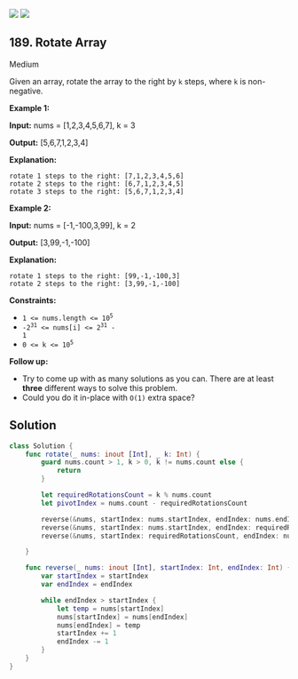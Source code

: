 [![](https://img.shields.io/github/stars/LeetCode-in-Swift/LeetCode-in-Swift?label=Stars&style=flat-square)](https://github.com/LeetCode-in-Swift/LeetCode-in-Swift)
[![](https://img.shields.io/github/forks/LeetCode-in-Swift/LeetCode-in-Swift?label=Fork%20me%20on%20GitHub%20&style=flat-square)](https://github.com/LeetCode-in-Swift/LeetCode-in-Swift/fork)

## 189\. Rotate Array

Medium

Given an array, rotate the array to the right by `k` steps, where `k` is non-negative.

**Example 1:**

**Input:** nums = [1,2,3,4,5,6,7], k = 3

**Output:** [5,6,7,1,2,3,4]

**Explanation:**

    rotate 1 steps to the right: [7,1,2,3,4,5,6]
    rotate 2 steps to the right: [6,7,1,2,3,4,5]
    rotate 3 steps to the right: [5,6,7,1,2,3,4] 

**Example 2:**

**Input:** nums = [-1,-100,3,99], k = 2

**Output:** [3,99,-1,-100]

**Explanation:**

    rotate 1 steps to the right: [99,-1,-100,3]
    rotate 2 steps to the right: [3,99,-1,-100] 

**Constraints:**

*   <code>1 <= nums.length <= 10<sup>5</sup></code>
*   <code>-2<sup>31</sup> <= nums[i] <= 2<sup>31</sup> - 1</code>
*   <code>0 <= k <= 10<sup>5</sup></code>

**Follow up:**

*   Try to come up with as many solutions as you can. There are at least **three** different ways to solve this problem.
*   Could you do it in-place with `O(1)` extra space?

## Solution

```swift
class Solution {
    func rotate(_ nums: inout [Int], _ k: Int) {
        guard nums.count > 1, k > 0, k != nums.count else {
            return
        }

        let requiredRotationsCount = k % nums.count
        let pivotIndex = nums.count - requiredRotationsCount

        reverse(&nums, startIndex: nums.startIndex, endIndex: nums.endIndex - 1)
        reverse(&nums, startIndex: nums.startIndex, endIndex: requiredRotationsCount - 1)
        reverse(&nums, startIndex: requiredRotationsCount, endIndex: nums.endIndex - 1)

    }

    func reverse(_ nums: inout [Int], startIndex: Int, endIndex: Int) {
        var startIndex = startIndex
        var endIndex = endIndex

        while endIndex > startIndex {
            let temp = nums[startIndex]
            nums[startIndex] = nums[endIndex]
            nums[endIndex] = temp
            startIndex += 1
            endIndex -= 1
        }
    }
}
```